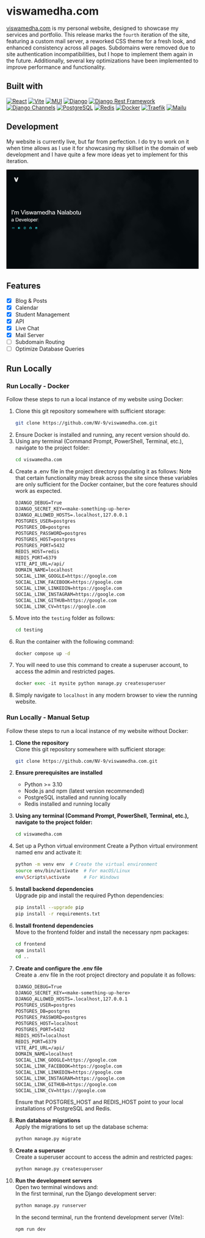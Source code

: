 
# viswamedha.com
[viswamedha.com](https://viswamedha.com) is my personal website, designed to showcase my services and portfolio. This release marks the `fourth` iteration of the site, featuring a custom mail server, a reworked CSS theme for a fresh look, and enhanced consistency across all pages. Subdomains were removed due to site authentication incompatibilities, but I hope to implement them again in the future. Additionally, several key optimizations have been implemented to improve performance and functionality.

## Built with
[![React](https://img.shields.io/badge/React-20232A?style=for-the-badge&logo=react&logoColor=61DAFB)](https://reactjs.org/)
[![Vite](https://img.shields.io/badge/vite.js-000000?style=for-the-badge&logo=vitedotjs&logoColor=white)](https://vite.dev/)
[![MUI](https://img.shields.io/badge/MUI-007FFF?style=for-the-badge&logo=mui&logoColor=white)](https://mui.com/)
[![Django](https://img.shields.io/badge/Django-092E20?style=for-the-badge&logo=django&logoColor=white)](https://www.djangoproject.com/)
[![Django Rest Framework](https://img.shields.io/badge/DRF-092E20?style=for-the-badge&logo=django&logoColor=white)](https://www.django-rest-framework.org/)
[![Django Channels](https://img.shields.io/badge/Django_Channels-092E20?style=for-the-badge&logo=django&logoColor=white)](https://channels.readthedocs.io/)
[![PostgreSQL](https://img.shields.io/badge/PostgreSQL-4169E1?style=for-the-badge&logo=postgresql&logoColor=white)](https://www.postgresql.org/)
[![Redis](https://img.shields.io/badge/Redis-DC382D?style=for-the-badge&logo=redis&logoColor=white)](https://redis.io/)
[![Docker](https://img.shields.io/badge/Docker-2496ED?style=for-the-badge&logo=docker&logoColor=white)](https://www.docker.com/)
[![Traefik](https://img.shields.io/badge/Traefik-24A1C1?style=for-the-badge&logo=traefikproxy&logoColor=white)](https://traefik.io/)
[![Mailu](https://img.shields.io/badge/Mailu-4A90E2?style=for-the-badge&logo=email&logoColor=white)](https://mailu.io/)

## Development
My website is currently live, but far from perfection. I do try to work on it when time allows as I use it for showcasing my skillset in the domain of web development and I have quite a few more ideas yet to implement for this iteration.

![alt text](images\screenshot.png)

## Features
- [x] Blog & Posts
- [x] Calendar
- [x] Student Management
- [x] API
- [x] Live Chat
- [x] Mail Server
- [ ] Subdomain Routing
- [ ] Optimize Database Queries

## Run Locally
### Run Locally - Docker

Follow these steps to run a local instance of my website using Docker:

1. Clone this git repository somewhere with sufficient storage:
    ```sh
    git clone https://github.com/NV-9/viswamedha.com.git
    ```
2. Ensure Docker is installed and running, any recent version should do.
3. Using any terminal (Command Prompt, PowerShell, Terminal, etc.), navigate to the project folder:
    ```sh
    cd viswamedha.com
    ```
4. Create a .env file in the project directory populating it as follows:
    Note that certain functionality may break across the site since these variables are only sufficient for the Docker container, but the core features should work as expected.
    ```env
    DJANGO_DEBUG=True
    DJANGO_SECRET_KEY=<make-something-up-here>
    DJANGO_ALLOWED_HOSTS=.localhost,127.0.0.1
    POSTGRES_USER=postgres
    POSTGRES_DB=postgres
    POSTGRES_PASSWORD=postgres
    POSTGRES_HOST=postgres
    POSTGRES_PORT=5432
    REDIS_HOST=redis
    REDIS_PORT=6379
    VITE_API_URL=/api/
    DOMAIN_NAME=localhost
    SOCIAL_LINK_GOOGLE=https://google.com
    SOCIAL_LINK_FACEBOOK=https://google.com
    SOCIAL_LINK_LINKEDIN=https://google.com
    SOCIAL_LINK_INSTAGRAM=https://google.com
    SOCIAL_LINK_GITHUB=https://google.com
    SOCIAL_LINK_CV=https://google.com
    ```
5. Move into the `testing` folder as follows:
    ```sh
    cd testing
    ```
4. Run the container with the following command:
    ```sh
    docker compose up -d
    ```
5. You will need to use this command to create a superuser account, to access the admin and restricted pages.
    ```python
    docker exec -it mysite python manage.py createsuperuser
    ```
6. Simply navigate to `localhost` in any modern browser to view the running website.

### Run Locally - Manual Setup  
Follow these steps to run a local instance of my website without Docker:  

1. **Clone the repository**  
    Clone this git repository somewhere with sufficient storage:  
    ```sh
    git clone https://github.com/NV-9/viswamedha.com.git
    ```

2. **Ensure prerequisites are installed**  
    - Python >= 3.10
    - Node.js and npm (latest version recommended)
    - PostgreSQL installed and running locally
    - Redis installed and running locally

3. **Using any terminal (Command Prompt, PowerShell, Terminal, etc.), navigate to the project folder:**  
    ```sh
    cd viswamedha.com
    ```
4. Set up a Python virtual environment
    Create a Python virtual environment named env and activate it:
    ```sh
    python -m venv env  # Create the virtual environment
    source env/bin/activate  # For macOS/Linux
    env\Scripts\activate     # For Windows
    ```
5. **Install backend dependencies**  
    Upgrade pip and install the required Python dependencies:
    ```sh
    pip install --upgrade pip  
    pip install -r requirements.txt  
    ```
6. **Install frontend dependencies**  
    Move to the frontend folder and install the necessary npm packages:
    ```sh
    cd frontend
    npm install
    cd ..
    ```
7. **Create and configure the .env file**  
    Create a .env file in the root project directory and populate it as follows:
    ```env
    DJANGO_DEBUG=True
    DJANGO_SECRET_KEY=<make-something-up-here>
    DJANGO_ALLOWED_HOSTS=.localhost,127.0.0.1
    POSTGRES_USER=postgres
    POSTGRES_DB=postgres
    POSTGRES_PASSWORD=postgres
    POSTGRES_HOST=localhost
    POSTGRES_PORT=5432
    REDIS_HOST=localhost
    REDIS_PORT=6379
    VITE_API_URL=/api/
    DOMAIN_NAME=localhost
    SOCIAL_LINK_GOOGLE=https://google.com
    SOCIAL_LINK_FACEBOOK=https://google.com
    SOCIAL_LINK_LINKEDIN=https://google.com
    SOCIAL_LINK_INSTAGRAM=https://google.com
    SOCIAL_LINK_GITHUB=https://google.com
    SOCIAL_LINK_CV=https://google.com
    ```
    Ensure that POSTGRES_HOST and REDIS_HOST point to your local installations of PostgreSQL and Redis.
8. **Run database migrations**  
    Apply the migrations to set up the database schema:
    ```sh
    python manage.py migrate
    ```
9. **Create a superuser**  
    Create a superuser account to access the admin and restricted pages:
    ```sh
    python manage.py createsuperuser
    ```
10. **Run the development servers**  
    Open two terminal windows and:  
        In the first terminal, run the Django development server:  
    ```sh
    python manage.py runserver 
    ```  
    In the second terminal, run the frontend development server (Vite):  
    ```sh
    npm run dev
    ```